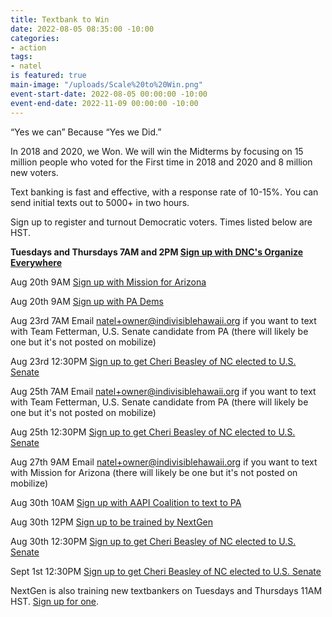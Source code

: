 ```yaml
---
title: Textbank to Win
date: 2022-08-05 08:35:00 -10:00
categories:
- action
tags:
- natel
is featured: true
main-image: "/uploads/Scale%20to%20Win.png"
event-start-date: 2022-08-05 00:00:00 -10:00
event-end-date: 2022-11-09 00:00:00 -10:00
---
```


“Yes we can” Because “Yes we Did.”

In 2018 and 2020, we Won. We will win the Midterms by focusing on 15 million people who voted for the First time in 2018 and 2020 and 8 million new voters.

Text banking is fast and effective, with a response rate of 10-15%. You can send initial texts out to 5000+ in two hours. 

Sign up to register and turnout Democratic voters. Times listed below are HST.

**Tuesdays and Thursdays 7AM and 2PM [Sign up with DNC's Organize Everywhere](https://events.democrats.org/event/418266/)**

Aug 20th 9AM [Sign up with Mission for Arizona](https://www.mobilize.us/missionforaz/event/487230/)

Aug 20th 9AM [Sign up with PA Dems](https://www.mobilize.us/allinpa/event/488234/)

Aug 23rd 7AM Email natel+owner@indivisiblehawaii.org if you want to text with Team Fetterman, U.S. Senate candidate from PA (there will likely be one but it's not posted on mobilize)

Aug 23rd 12:30PM [Sign up to get Cheri Beasley of NC elected to U.S. Senate](https://www.mobilize.us/blueunityin2022/event/491659/)

Aug 25th 7AM Email natel+owner@indivisiblehawaii.org if you want to text with Team Fetterman, U.S. Senate candidate from PA (there will likely be one but it's not posted on mobilize)

Aug 25th 12:30PM [Sign up to get Cheri Beasley of NC elected to U.S. Senate](https://www.mobilize.us/blueunityin2022/event/491659/)

Aug 27th 9AM Email natel+owner@indivisiblehawaii.org if you want to text with Mission for Arizona (there will likely be one but it's not posted on mobilize)

Aug 30th 10AM [Sign up with AAPI Coalition to text to PA](https://www.mobilize.us/allinpa/event/488409/)

Aug 30th 12PM [Sign up to be trained by NextGen](https://www.mobilize.us/nextgen/event/483762/)

Aug 30th 12:30PM [Sign up to get Cheri Beasley of NC elected to U.S. Senate](https://www.mobilize.us/blueunityin2022/event/491659/)

Sept 1st 12:30PM [Sign up to get Cheri Beasley of NC elected to U.S. Senate](https://www.mobilize.us/blueunityin2022/event/491659/)

NextGen is also training new textbankers on Tuesdays and Thursdays 11AM HST.  [Sign up for one](https://www.mobilize.us/nextgen/event/476432/).
